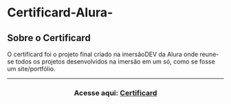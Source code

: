 # Certificard-Alura-

## Sobre o Certificard
O certificard foi o projeto final criado na imersãoDEV da Alura onde reune-se todos os projetos desenvolvidos na imersão em um só, como se fosse um site/portfólio.

<hr>
<h3 align="center">Acesse aqui: <a href="https://lucasbf7.github.io/Certificard-Alura-/">Certificard</a></h3>
